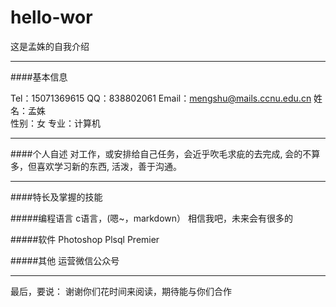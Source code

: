 # hello-wor

这是孟姝的自我介绍

----------
####基本信息

  Tel：15071369615   QQ：838802061    Email：mengshu@mails.ccnu.edu.cn
  姓名：孟姝   
  性别：女
  专业：计算机

---------
####个人自述
  对工作，或安排给自己任务，会近乎吹毛求疵的去完成,
  会的不算多，但喜欢学习新的东西,
  活泼，善于沟通。

---------
####特长及掌握的技能

#####编程语言
 c语言，(嗯~，markdown）
 相信我吧，未来会有很多的

#####软件
  Photoshop
  Plsql 
  Premier

#####其他
  运营微信公众号

---------
 最后，要说：
 谢谢你们花时间来阅读，期待能与你们合作
